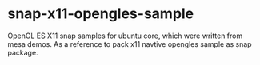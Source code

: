 # snap-x11-opengles-sample
OpenGL ES X11 snap samples for ubuntu core, which were written from mesa demos.
As a reference to pack x11 navtive opengles sample as snap package.
